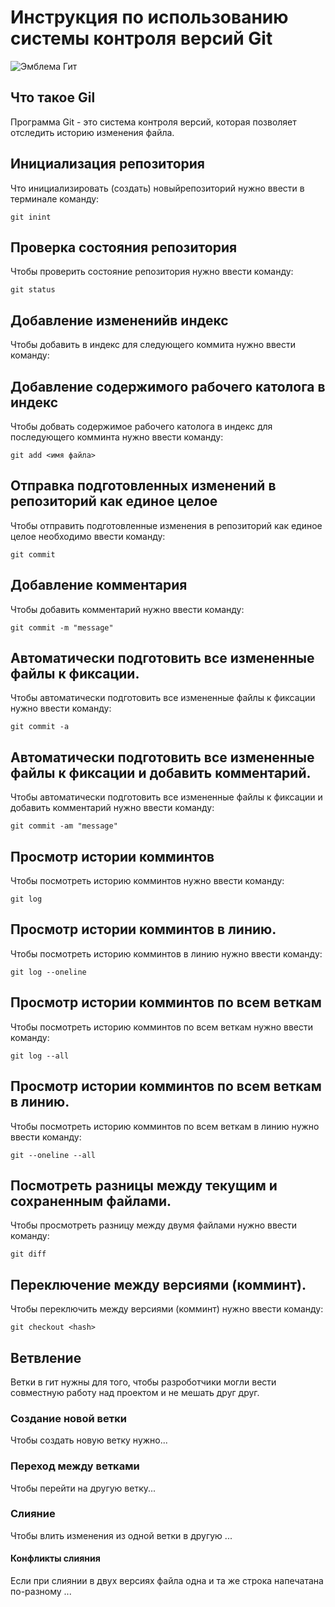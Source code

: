 # **Инструкция по использованию системы контроля версий Git**

![Эмблема Гит](git.jpg)

## Что такое Gil

Программа Git - это система контроля версий, которая позволяет отследить историю  изменения файла.

## Инициализация репозитория

Что инициализировать (создать) новыйрепозиторий нужно ввести в терминале команду:

    git inint

## Проверка состояния репозитория

Чтобы проверить состояние репозитория нужно ввести команду:

    git status
    
## Добавление измененийв индекс

Чтобы добавить в индекс для следующего коммита нужно ввести команду:

## Добавление содержимого рабочего католога в индекс

Чтобы добвать содержимое рабочего католога в индекс для последующего комминта нужно ввести команду:

    git add <имя файла>

## Отправка подготовленных изменений в репозиторий как единое целое

Чтобы отправить подготовленные изменения в репозиторий как единое целое необходимо ввести команду:
    
    git commit

## Добавление комментария

Чтобы добавить комментарий нужно ввести команду:

    git commit -m "message"

## Автоматически подготовить все измененные файлы к фиксации.

Чтобы автоматически подготовить все измененные файлы к фиксации нужно ввести команду:

    git commit -a

## Автоматически подготовить все измененные файлы к фиксации и добавить комментарий.

Чтобы автоматически подготовить все измененные файлы к фиксации и добавить комментарий нужно ввести команду:

    git commit -am "message"
    
## Просмотр истории комминтов

Чтобы посмотреть историю комминтов нужно ввести команду:

    git log

## Просмотр истории комминтов в линию.

Чтобы посмотреть историю комминтов в линию нужно ввести команду:

    git log --oneline

## Просмотр истории комминтов по всем веткам

Чтобы посмотреть историю комминтов по всем веткам нужно ввести команду:

    git log --all

## Просмотр истории комминтов по всем веткам в линию.

Чтобы посмотреть историю комминтов по всем веткам в линию нужно ввести команду:

    git --oneline --all

## Посмотреть разницы между текущим и сохраненным файлами.

Чтобы просмотреть разницу между двумя файлами нужно ввести команду:

    git diff

## Переключение между версиями (комминт).

Чтобы переключить между версиями (комминт) нужно ввести команду:

    git checkout <hash>

## Ветвление

Ветки в гит нужны для того, чтобы разроботчики могли вести совместную работу над проектом и не мешать друг друг.

### Создание новой ветки

Чтобы создать новую ветку нужно...

### Переход между ветками

Чтобы перейти на другую ветку...

### Слияние

Чтобы влить изменения из одной ветки в другую ...

#### Конфликты слияния

Если при слиянии в двух версиях файла одна и та же строка напечатана по-разному ...
